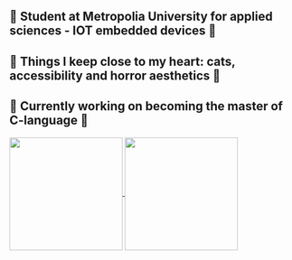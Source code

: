 <h2>🖤 Student at Metropolia University for applied sciences - IOT embedded devices 🖤</h2>
<h2>🖤 Things I keep close to my heart:  cats, accessibility and horror aesthetics 🖤</h2>
<h2>🖤 Currently working on becoming the master of C-language 🖤</h2>

<a href="https://github.com/anuraghazra/github-readme-stats">
  <img height=200 align="center" src="https://github-readme-stats.vercel.app/api?username=seitamnn&show_icons=true&theme=tokyonight" />
</a>
<a href="https://github.com/anuraghazra/convoychat">
  <img height=200 align="center" src="https://github-readme-stats.vercel.app/api/top-langs?username=seitamnn&theme=tokyonight&layout=compact&langs_count=8&card_width=320" />
</a>
